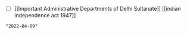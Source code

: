 - [ ] [[Important Administrative Departments of Delhi Sultanate]]
[[indian independence act 1947]]

```query 2021-10-08 17:26
"2022-04-09"
```